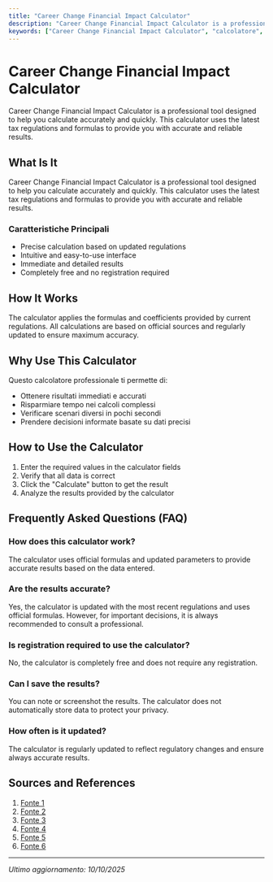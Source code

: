 ```yaml
---
title: "Career Change Financial Impact Calculator"
description: "Career Change Financial Impact Calculator is a professional tool designed to help you calculate accurately and quickly. This calculator uses the latest tax regulations and formulas to provide you with accurate and reliable results."
keywords: ["Career Change Financial Impact Calculator", "calcolatore", "calcolo online"]
---
```


# Career Change Financial Impact Calculator

Career Change Financial Impact Calculator is a professional tool designed to help you calculate accurately and quickly. This calculator uses the latest tax regulations and formulas to provide you with accurate and reliable results.

## What Is It

Career Change Financial Impact Calculator is a professional tool designed to help you calculate accurately and quickly. This calculator uses the latest tax regulations and formulas to provide you with accurate and reliable results.

### Caratteristiche Principali

- Precise calculation based on updated regulations
- Intuitive and easy-to-use interface
- Immediate and detailed results
- Completely free and no registration required

## How It Works

The calculator applies the formulas and coefficients provided by current regulations. All calculations are based on official sources and regularly updated to ensure maximum accuracy.

## Why Use This Calculator

Questo calcolatore professionale ti permette di:

- Ottenere risultati immediati e accurati
- Risparmiare tempo nei calcoli complessi
- Verificare scenari diversi in pochi secondi
- Prendere decisioni informate basate su dati precisi

## How to Use the Calculator

1. Enter the required values in the calculator fields
2. Verify that all data is correct
3. Click the "Calculate" button to get the result
4. Analyze the results provided by the calculator

## Frequently Asked Questions (FAQ)

### How does this calculator work?

The calculator uses official formulas and updated parameters to provide accurate results based on the data entered.

### Are the results accurate?

Yes, the calculator is updated with the most recent regulations and uses official formulas. However, for important decisions, it is always recommended to consult a professional.

### Is registration required to use the calculator?

No, the calculator is completely free and does not require any registration.

### Can I save the results?

You can note or screenshot the results. The calculator does not automatically store data to protect your privacy.

### How often is it updated?

The calculator is regularly updated to reflect regulatory changes and ensure always accurate results.

## Sources and References

1. [Fonte 1](https://blog.theinterviewguys.com/use-our-relocation-roi-calculator/)
2. [Fonte 2](https://blog.frontlinesourcegroup.com/career-pivot-calculator-how-much-will-it-cost-to-change-fields/)
3. [Fonte 3](https://www.expensesorted.com/blog/financial-runway-calculator-post)
4. [Fonte 4](https://www.reddit.com/r/financialindependence/comments/18ibh5d/calculator_for_determining_impact_of_sabbatical/)
5. [Fonte 5](https://www.acquiredsalary.com/lifetime-earnings-calculator)
6. [Fonte 6](https://www.adityabirlacapital.com/abc-of-money/financial-impact-of-a-career-change)

---

*Ultimo aggiornamento: 10/10/2025*
